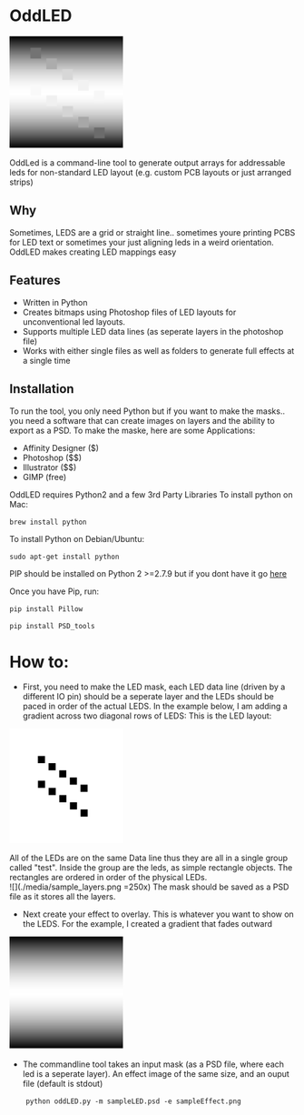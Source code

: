# OddLED
<img src="media/output.png" width="200">

OddLed is a command-line tool to generate output arrays for addressable leds for non-standard LED layout (e.g. custom PCB layouts or just arranged strips)

## Why
Sometimes, LEDS are a grid or straight line.. sometimes youre printing PCBS for LED text or sometimes your just aligning leds in a weird orientation. OddLED makes creating LED mappings easy

## Features
- Written in Python
- Creates bitmaps using Photoshop files of LED layouts for unconventional led layouts.
- Supports multiple LED data lines (as seperate layers in the photoshop file)
- Works with either single files as well as folders to generate full effects at a single time

## Installation
To run the tool, you only need Python but if you want to make the masks.. you need a software that can create images on layers and the ability to export as a PSD.
To make the maske, here are some Applications:
- Affinity Designer ($)
- Photoshop ($$)
- Illustrator ($$)
- GIMP (free)

OddLED requires Python2 and a few 3rd Party Libraries
To install python on Mac:
```
brew install python
```
To install Python on Debian/Ubuntu:
```
sudo apt-get install python
```

PIP should be installed on Python 2 >=2.7.9 but if you dont have it go [here](https://pip.pypa.io/en/stable/installing/)

Once you have Pip, run:
```
pip install Pillow
```
```
pip install PSD_tools
```

# How to:
- First, you need to make the LED mask, each LED data line (driven by a different IO pin) should be a seperate layer and the LEDs should be paced in order of the actual LEDS. In the example below, I am adding a gradient across two diagonal rows of LEDS:
This is the LED layout:
<img src="media/sample_mask.png" width="200">

All of the LEDs are on the same Data line thus they are all in a single group called "test". Inside the group are the leds, as simple rectangle objects. The rectangles are ordered in order of the physical LEDs.  
![](./media/sample_layers.png =250x)
The mask should be saved as a PSD file as it stores all the layers. 

- Next create your effect to overlay. This is whatever you want to show on the LEDS. For the example, I created a gradient that fades outward
<!-- ![](./media/sample_effect.png =250x) -->
<img src="media/sample_effect.png" width="200">

- The commandline tool takes an input mask (as a PSD file, where each led is a seperate layer). An effect image of the same size, and an ouput file (default is stdout)
```
    python oddLED.py -m sampleLED.psd -e sampleEffect.png
```
